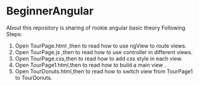 # BeginnerAngular
About this repository is sharing of rookie angular basic theory
Following Steps:
1.  Open TourPage.html ,then to read how to use ngView to route views.
2.  Open TourPage.js ,then to read how to use controller in different views.
3.  Open TourPage.css,then to read how to add css style in each view.
4.  Open TourPage1.html,then to read how to build a main view .
5.  Open TourDonuts.html,then to read how to switch view from TourPage1 to TourDonuts.
